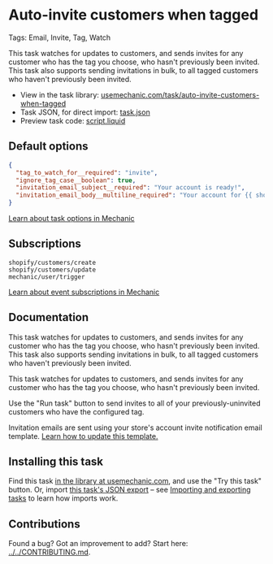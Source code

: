 # Auto-invite customers when tagged

Tags: Email, Invite, Tag, Watch

This task watches for updates to customers, and sends invites for any customer who has the tag you choose, who hasn't previously been invited. This task also supports sending invitations in bulk, to all tagged customers who haven't previously been invited.

* View in the task library: [usemechanic.com/task/auto-invite-customers-when-tagged](https://usemechanic.com/task/auto-invite-customers-when-tagged)
* Task JSON, for direct import: [task.json](../../tasks/auto-invite-customers-when-tagged.json)
* Preview task code: [script.liquid](./script.liquid)

## Default options

```json
{
  "tag_to_watch_for__required": "invite",
  "ignore_tag_case__boolean": true,
  "invitation_email_subject__required": "Your account is ready!",
  "invitation_email_body__multiline_required": "Your account for {{ shop.name }} has been pre-approved! Use the button below to get started."
}
```

[Learn about task options in Mechanic](https://docs.usemechanic.com/article/471-task-options)

## Subscriptions

```liquid
shopify/customers/create
shopify/customers/update
mechanic/user/trigger
```

[Learn about event subscriptions in Mechanic](https://docs.usemechanic.com/article/408-subscriptions)

## Documentation

This task watches for updates to customers, and sends invites for any customer who has the tag you choose, who hasn't previously been invited. This task also supports sending invitations in bulk, to all tagged customers who haven't previously been invited.

This task watches for updates to customers, and sends invites for any customer who has the tag you choose, who hasn't previously been invited.

Use the "Run task" button to send invites to all of your previously-uninvited customers who have the configured tag.

Invitation emails are sent using your store's account invite notification email template. [Learn how to update this template.](https://help.shopify.com/en/manual/sell-online/notifications/edit-template)

## Installing this task

Find this task [in the library at usemechanic.com](https://usemechanic.com/task/auto-invite-customers-when-tagged), and use the "Try this task" button. Or, import [this task's JSON export](../../tasks/auto-invite-customers-when-tagged.json) – see [Importing and exporting tasks](https://docs.usemechanic.com/article/505-importing-and-exporting-tasks) to learn how imports work.

## Contributions

Found a bug? Got an improvement to add? Start here: [../../CONTRIBUTING.md](../../CONTRIBUTING.md).
